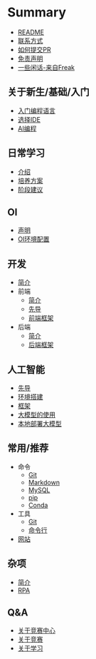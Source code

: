 # Summary

* [README](README.md)
* [联系方式](手册/联系方式.md)
* [如何提交PR](手册/如何提交PR.md)
* [免责声明](手册/免责声明.md)
* [一些闲话-来自Freak](手册/一些闲话.md)

## 关于新生/基础/入门
* [入门编程语言](入门/快速入门编程语言.md)
* [选择IDE](入门/选择IDE.md)
* [AI编程](入门/AI编程.md)

## 日常学习
* [介绍](日常/介绍.md)
* [培养方案](日常/培养方案.md)
* [阶段建议](日常/阶段建议.md)

## OI
* [声明](OI/声明.md)
* [OI环境配置](https://www.luogu.com.cn/article/3lxrdehh)

## 开发
* [简介](开发/简介.md)
* 前端
    * [简介](开发/前端/简介.md)
    * [先导](开发/前端/先导.md)
    * [前端框架](开发/前端/前端框架.md)
* 后端
    * [简介](开发/后端/简介.md)
    * [后端框架](开发/后端/后端框架.md)

## 人工智能
* [先导](人工智能/先导.md)
* [环境搭建](人工智能/环境搭建.md)
* [框架](人工智能/框架.md)
* [大模型的使用](人工智能/大模型.md)
* [本地部署大模型](人工智能/部署大模型.md)

## 常用/推荐
* 命令
    * [Git](常用/命令/Git.md)
    * [Markdown](常用/命令/Markdown.md)
    * [MySQL](常用/命令/MySQL.md)
    * [pip](常用/命令/pip.md)
    * [Conda](常用/命令/Conda.md)
* 工具
    * [Git](常用/工具/Git.md)
    * [命令行](常用/工具/命令行.md)
* [网站](常用/网站.md)

## 杂项
* [简介](杂项/简介.md)
* [RPA](杂项/RPA.md)

## Q&A
* [关于竞赛中心](QA/关于竞赛中心.md)
* [关于竞赛](QA/关于竞赛.md)
* [关于学习](QA/关于学习.md)

